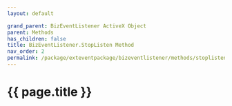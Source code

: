 ```yaml
---
layout: default

grand_parent: BizEventListener ActiveX Object
parent: Methods
has_children: false
title: BizEventListener.StopListen Method
nav_order: 2
permalink: /package/exteventpackage/bizeventlistener/methods/stoplisten
---
```

# {{ page.title }}